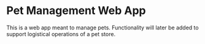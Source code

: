 # Pet Management Web App

This is a web app meant to manage pets. Functionality will later be added to support logistical operations of a pet store.